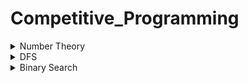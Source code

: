 <h1>Competitive_Programming</h1>

<details>
  <summary>Number Theory</summary>
  <ol>
    <li>Problem: <a href="https://lightoj.com/problem/trailing-zeroes-i">Trailling zero I </a></li>
    <ul><li>Solution: <a href="https://github.com/Hridoy-Das9/Competitive_Programming/blob/main/Number_Theory/Trailing_Zeroes_I.md">Trailling zero I </a></li>
    </ul>
     <li>Problem: <a href="https://lightoj.com/problem/intel-factor-factorization">Intelligent Factorial Factorization </a></li>
    <ul><li>Solution: <a href="https://github.com/Hridoy-Das9/Competitive_Programming/blob/main/Number_Theory/Intelligent_Factorial_Factorization.md">Intelligent Factorial Factorization </a></li>
    </ul>
    
  </ol>
  
</details>
<details>
  <summary>DFS</summary>
  <ol>
    <li>Problem:  Is A Graph Cycle Or Not(Undirected) ?</li>
    <ul><li>Solution: <a href="https://github.com/Hridoy-Das9/Competitive_Programming/blob/main/Graph/Undirected%20graph%20cycle%20ditection.md">Implementation</a></li>
    </ul>
     <li>Problem:  Is A Graph Cycle Or Not(Directed) ?</li>
    <ul><li>Solution: <a href="https://github.com/Hridoy-Das9/Competitive_Programming/blob/main/Graph/Directed%20graph%20cycle%20ditection.md">Implementation</a></li>
    </ul>
    <li>Problem:  <a href="https://lightoj.com/problem/back-to-underworld">Back to Underworld</a>(Loj)</li>
    <ul><li>Solution: <a href="https://github.com/Hridoy-Das9/Competitive_Programming/blob/main/Graph/Back%20to%20Underworld.md">Implementation</a></li>
    </ul>
    <li>Problem:  <a href="https://codeforces.com/problemset/problem/580/C">Kefa and Park</a> (CF)</li>
     <ul><li>Solution: <a href="https://github.com/Hridoy-Das9/Competitive_Programming/blob/main/Graph/Kefa%20and%20Park_CF.md">Implementation</a></li>
    </ul>
     <li>Problem:  <a href="https://codeforces.com/problemset/problem/1726/C">Balanced Bracket Sequence</a> (CF)</li>
     <ul><li>Solution: <a href="https://github.com/Hridoy-Das9/Competitive_Programming/blob/main/Graph/Component_similar.md">Implementation</a></li>
    </ul>
     <li>Problem:  <a href="https://codeforces.com/contest/1676/problem/G">White-Black Balanced Subtrees</a> (CF)</li>
     <ul><li>Solution: <a href="https://github.com/Hridoy-Das9/Competitive_Programming/blob/main/Graph/White-Black%20Balanced%20Subtrees.md">Implementation</a></li>
    </ul>
  </ol>
</details>
<details>
  <summary>Binary Search</summary>
  <ol>
    <li>Problem: <a href="https://lightoj.com/problem/points-in-segments">Point in segment </a></li>
    <ul><li>Solution: <a href="https://github.com/Hridoy-Das9/Competitive_Programming/blob/main/Binary%20Search/Points%20in%20Segments.md">Point in segment </a></li>
    </ul>
     <li>Problem: <a href="https://codeforces.com/problemset/problem/1490/C">Sum of Cube </a></li>
    <ul><li>Solution: <a href="https://github.com/Hridoy-Das9/Competitive_Programming/blob/main/Binary%20Search/Sum%20of%20Cube.md">Sum of cube </a></li>
    </ul>
    
  </ol>
  
</details>
